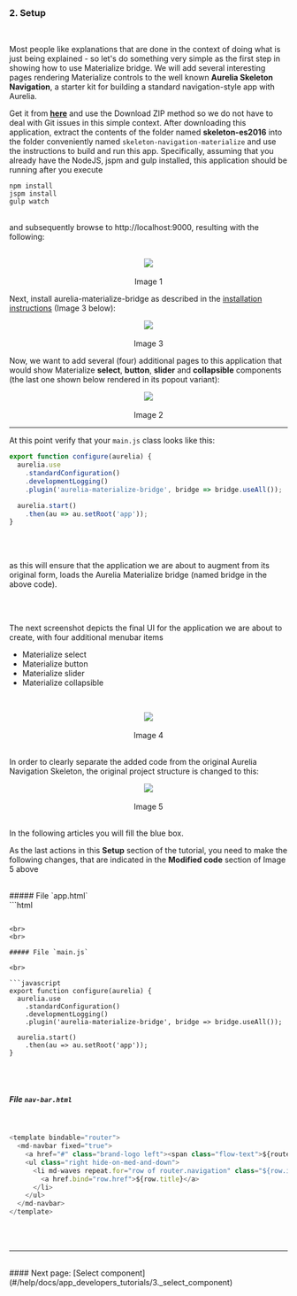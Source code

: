 <br>

### 2. Setup
<br>

Most people like explanations that are done in the context of doing what is just being explained - so let's do something very simple as the first step in showing how to use Materialize bridge. We will add several interesting pages rendering Materialize controls to the well known **Aurelia Skeleton Navigation**, a starter kit for building a standard navigation-style app with Aurelia.
<br>

Get it from **[here](https://github.com/aurelia/skeleton-navigation)** and use the Download ZIP method so we do not have to deal with Git issues in this simple context. After downloading this application, extract the contents of the folder named **skeleton-es2016** into the folder conveniently named `skeleton-navigation-materialize` and use the instructions to build and run this app. Specifically, assuming that you already have the NodeJS, jspm and gulp installed, this application should be running after you execute
<br>

```
npm install
jspm install
gulp watch
```
<br>
and subsequently browse to http://localhost:9000, resulting with the following:
<br>
<br>

<p align=center>
  <img src="http://i.imgur.com/kZ9dCzC.png" class="responsive-img"></img>
 <br><br>
 Image 1
</p>

Next, install aurelia-materialize-bridge as described in the [installation instructions](#/installation) (Image 3 below):
<br>

<p align=center>
  <img src="http://i.imgur.com/znag6xt.png" class="responsive-img"></img>
 <br><br>
 Image 3
</p>

Now, we want to add several (four) additional pages to this application that would show Materialize **select**, **button**, **slider** and **collapsible** components (the last one shown below rendered in its popout variant):

<p align=center>
  <img src="http://i.imgur.com/Kmi4Y3r.png" class="responsive-img"></img>
 <br><br>
 Image 2
</p>

* * *
At this point verify that your  `main.js` class looks like this:
<br>
```javascript
export function configure(aurelia) {
  aurelia.use
    .standardConfiguration()
    .developmentLogging()
    .plugin('aurelia-materialize-bridge', bridge => bridge.useAll());

  aurelia.start()
    .then(au => au.setRoot('app'));
}

```

<br>
<br>

as this will ensure that the application we are about to augment from its original form, loads the Aurelia Materialize bridge (named bridge in the above code).

<br>
<br>

The next screenshot depicts the final UI for the application we are about to create, with four additional menubar items

* Materialize select
* Materialize button
* Materialize slider
* Materialize collapsible

<br>

<p align=center>
  <img src="http://i.imgur.com/kcCLiy7.jpg" class="responsive-img"></img>
 <br><br>
 Image 4
</p>
<br>
In order to clearly separate the added code from the original Aurelia Navigation Skeleton, the original project structure is changed to this:

<br>

<p align=center>
  <img src="http://i.imgur.com/i4PJFWV.png" class="responsive-img"></img>
 <br><br>
 Image 5
</p>

<br>
In the following articles you will fill the blue box.

<br>

As the last actions in this **Setup** section of the tutorial, you need to make the following changes, that are indicated in the **Modified code** section of Image 5 above

<br>
##### File `app.html`
<br>
```html
<template>
  <require from="nav-bar.html"></require>

  <nav-bar router.bind="router"></nav-bar>

  <div class="page-host">
    <router-view></router-view>
  </div>
</template>

```

<br>
<br>

##### File `main.js`

<br>

```javascript
export function configure(aurelia) {
  aurelia.use
    .standardConfiguration()
    .developmentLogging()
    .plugin('aurelia-materialize-bridge', bridge => bridge.useAll());

  aurelia.start()
    .then(au => au.setRoot('app'));
}

```
<br>
<br>

##### File `nav-bar.html`

<br>

```javascript
<template bindable="router">
  <md-navbar fixed="true">
    <a href="#" class="brand-logo left"><span class="flow-text">${router.title}</span></a>
    <ul class="right hide-on-med-and-down">
      <li md-waves repeat.for="row of router.navigation" class="${row.isActive ? 'active' : ''}">
        <a href.bind="row.href">${row.title}</a>
      </li>
    </ul>
  </md-navbar>
</template>
```

<br>
<br>

* * *
<br>
#### Next page: [Select component](#/help/docs/app_developers_tutorials/3._select_component)
